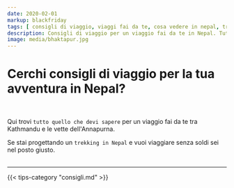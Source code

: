 ```yaml
---
date: 2020-02-01
markup: blackfriday
tags: [ consigli di viaggio, viaggi fai da te, cosa vedere in nepal, trekking in nepal, annapurna, nepal, viaggiare senza soldi, all you need to know, nepal all you need to know, nepal tips, tutto quello che devi sapere ]
description: Consigli di viaggio per un viaggio fai da te in Nepal. Tutto quello che devi sapere per un trekking sull'Annapurna e molto altro. 
image: media/bhaktapur.jpg
---
```


# Cerchi consigli di viaggio per la tua avventura in Nepal? 

<br>

Qui trovi `tutto quello che devi sapere` per un viaggio fai da te tra Kathmandu e le vette dell'Annapurna. 

Se stai progettando un `trekking in Nepal` e vuoi viaggiare senza soldi sei nel posto giusto.
<br><br>

<hr>

{{< tips-category "consigli.md" >}}